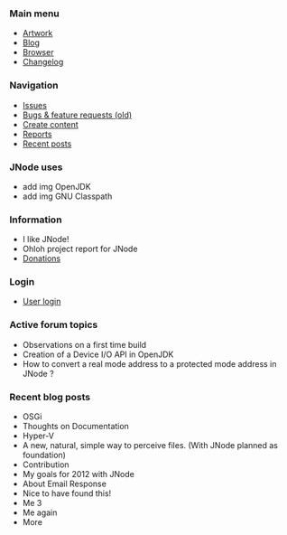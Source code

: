 <!-- TODO: Complete with your own sidebar structure and enable sidebar in index.html - or delete this file. -->
<!-- slide:break -->

### Main menu
- [Artwork](/artwork/)
- [Blog](/blog/)
- [Browser](/browser/)
- [Changelog](/changelog/)

### Navigation
- [Issues](/issues/)
- [Bugs & feature requests (old)](/bugs-and-features/)
- [Create content](/create-content/)
- [Reports](/reports/)
- [Recent posts](/recent-posts/)

### JNode uses
- add img OpenJDK
- add img GNU Classpath

### Information
- I like JNode!
- Ohloh project report for JNode
- [Donations](/donations/)

### Login
- [User login](/user-login/)

### Active forum topics
- Observations on a first time build
- Creation of a Device I/O API in OpenJDK
- How to convert a real mode address to a protected mode address in JNode ?

### Recent blog posts
- OSGi
- Thoughts on Documentation
- Hyper-V
- A new, natural, simple way to perceive files. (With JNode planned as foundation)
- Contribution
- My goals for 2012 with JNode
- About Email Response
- Nice to have found this!
- Me 3
- Me again
- More
